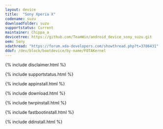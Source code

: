 ```yaml
---
layout: device
title:  "Sony Xperia X"
codename: suzu
downloadfolder: suzu
supportstatus: Current
maintainer: Chippa_a
devicetree: https://github.com/TeamWin/android_device_sony_suzu.git
oem: Sony
xdathread: "https://forum.xda-developers.com/showthread.php?t=3786431"
ddof: /dev/block/bootdevice/by-name/FOTAKernel
---
```


{% include disclaimer.html %}

{% include supportstatus.html %}

{% include appinstall.html %}

{% include download.html %}

{% include twrpinstall.html %}

{% include fastbootinstall.html %}

{% include ddinstall.html %}
